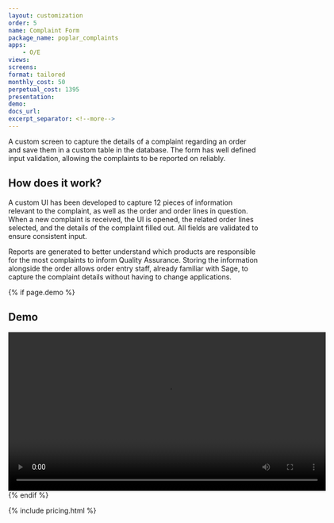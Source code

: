 ```yaml
---
layout: customization
order: 5
name: Complaint Form
package_name: poplar_complaints
apps:
    - O/E
views:
screens:
format: tailored
monthly_cost: 50
perpetual_cost: 1395
presentation: 
demo: 
docs_url: 
excerpt_separator: <!--more-->
---
```


A custom screen to capture the details of a complaint regarding an order
and save them in a custom table in the database.  The form has well defined
input validation, allowing the complaints to be reported on reliably.
<!--more-->

## How does it work?

A custom UI has been developed to capture 12 pieces of information relevant
to the complaint, as well as the order and order lines in question.  When a new
complaint is received, the UI is opened, the related order lines selected, and
the details of the complaint filled out.  All fields are validated to ensure
consistent input.

Reports are generated to better understand which products are responsible
for the most complaints to inform Quality Assurance.  Storing the information
alongside the order allows order entry staff, already familiar with Sage, to
capture the complaint details without having to change applications.

{% if page.demo %}
## Demo

<video width="640" controls>
  <source src="{{ page.demo }}" type="video/mp4">
  Your browser doesn't support the video tag.
</video>
{% endif %}

{% include pricing.html %}
